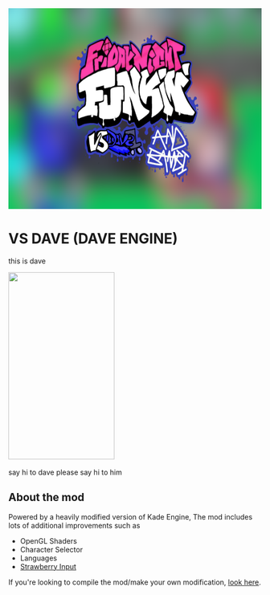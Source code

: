 <img src="KadeEngineWitBackground.png" width="600" height="400">

# VS DAVE (DAVE ENGINE)
this is dave

<img src="https://cdn.discordapp.com/attachments/892140166309892136/905267141299802152/KadeEngineWitBackground.png" width="211" height="373">

say hi to dave
please say hi to him

## About the mod
Powered by a heavily modified version of Kade Engine, The mod includes lots of additional improvements such as
- OpenGL Shaders
- Character Selector
- Languages
- [Strawberry Input](https://github.com/benjaminpants/Funkin-Strawberry)

If you're looking to compile the mod/make your own modification, [look here](Modding.md).
